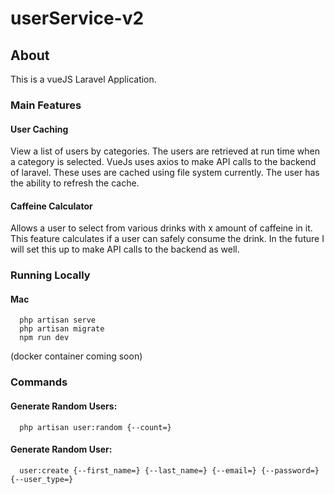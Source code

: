 # userService-v2
## About
This is a vueJS Laravel Application. 
### Main Features
#### User Caching
View a list of users by categories. The users are retrieved at run time when a category is selected. VueJs uses axios to make API calls to the backend of laravel. These uses are cached using file system currently. The user has the ability to refresh the cache.

#### Caffeine Calculator
Allows a user to select from various drinks with x amount of caffeine in it. This feature calculates if a user can safely consume the drink. In the future I will set this up to make API calls to the backend as well.
### Running Locally 
#### Mac
 ```
   php artisan serve
   php artisan migrate
   npm run dev
 ```
 (docker container coming soon)
### Commands
#### Generate Random Users:
 ```
   php artisan user:random {--count=}
 ```
 #### Generate Random User:
 ```
   user:create {--first_name=} {--last_name=} {--email=} {--password=} {--user_type=}
 ```
 
